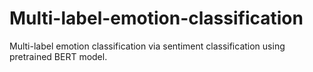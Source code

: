 # Multi-label-emotion-classification
Multi-label emotion classification via  sentiment classification using pretrained BERT model.
